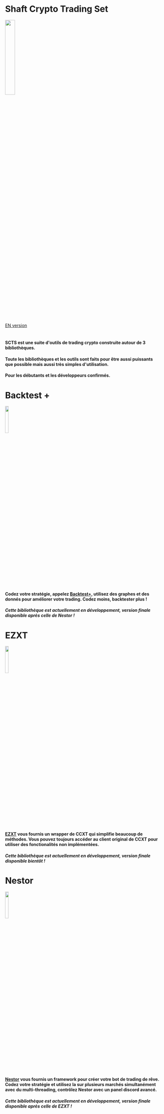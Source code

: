 # Shaft Crypto Trading Set

<img heigh=auto width=25% src="https://github.com/Shaft-3796/Shaft-Crypto-Suit/blob/main/src/SCTS.png">

[EN version](https://github.com/Shaft-3796/Shaft-Crypto-Trading-Set/main/README.md)

#

#### SCTS est une suite d'outils de trading crypto construite autour de 3 bibliothèques.

#### Toute les bibliothèques et les outils sont faits pour être aussi puissants que possible mais aussi très simples d'utilisation.

#### Pour les débutants et les développeurs confirmés.

# Backtest +

<img heigh=auto width=15% src="https://github.com/Shaft-3796/Shaft-Crypto-Suit/blob/main/src/BacktestPlus.png">

#### Codez votre stratégie, appelez [Backtest+](https://github.com/Shaft-3796/Backtest-Plus), utilisez des graphes et des donnés pour améliorer votre trading. Codez moins, backtester plus !

##### Cette bibliothèque est actuellement en développement, version finale disponible après celle de Nestor !

# EZXT

<img heigh=auto width=15% src="https://github.com/Shaft-3796/Shaft-Crypto-Suit/blob/main/src/Ezxt.png">

#### [EZXT](https://github.com/Shaft-3796/EZXT) vous fournis un wrapper de CCXT qui simplifie beaucoup de méthodes. Vous pouvez toujours accéder au client original de CCXT pour utiliser des fonctionalités non implémentées.

##### Cette bibliothèque est actuellement en développement, version finale disponible bientôt !


# Nestor

<img heigh=auto width=15% src="https://github.com/Shaft-3796/Shaft-Crypto-Suit/blob/main/src/Nestor.png">

#### [Nestor](https://github.com/Shaft-3796/Nestor/blob/main/README.md) vous fournis un framework pour créer votre bot de trading de rêve. Codez votre stratégie et utilisez la sur plusieurs marchés simultanément avec du multi-threading, contrôlez Nestor avec un panel discord avancé.

##### Cette bibliothèque est actuellement en développement, version finale disponible après celle de EZXT !


